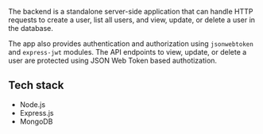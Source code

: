 The backend is a standalone server-side application that can handle HTTP requests to create a user, list all users, and view, update, or delete a user in the database.

The app also provides authentication and authorization using `jsonwebtoken` and `express-jwt` modules. The API endpoints to view, update, or delete a user are protected using JSON Web Token based authotization.

## **Tech stack**
- Node.js
- Express.js
- MongoDB